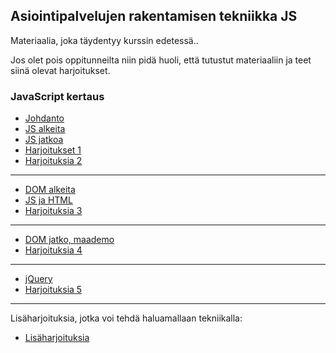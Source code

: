 ## Asiointipalvelujen rakentamisen tekniikka JS

Materiaalia, joka täydentyy kurssin edetessä..

Jos olet pois oppitunneilta niin pidä huoli, että tutustut materiaaliin ja teet siinä olevat harjoitukset.

### JavaScript kertaus

- [Johdanto](./johdanto.html)
- [JS alkeita](./alkeita.html)
- [JS jatkoa](./jatkoa.html)
- [Harjoitukset 1](../js-php/harjoituksia1.html)
- [Harjoituksia 2](../js-php/harjoituksia2.html)

---

- [DOM alkeita](./dom.html)
- [JS ja HTML](./js_html.html)
- [Harjoituksia 3](./harjoituksia2.html)

--- 

- [DOM jatko, maademo](./eventit.html)
- [Harjoituksia 4](./harjoituksia3.html)

---

- [jQuery](./jquery.html)
- [Harjoituksia 5](./harjoituksia4.html)

---

Lisäharjoituksia, jotka voi tehdä haluamallaan tekniikalla:

- [Lisäharjoituksia](./harjoituksia5.html)